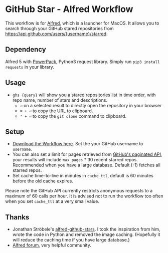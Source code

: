 # GitHub Star - Alfred Workflow


This workflow is for [Alfred](https://www.alfredapp.com/), which is a launcher for MacOS. It allows you to search through your GitHub stared repositories from https://api.github.com/users/{username}/starred.

## Dependency
Alfred 5 with [PowerPack](https://www.alfredapp.com/powerpack/), Python3 request library.
Simply run `pip3 install requests` in your library.

## Usage

- `ghs {query}`  will show you a stared repositories list in time order, with repo name, number of stars and descriptions.
   - `⏎`  on a selected result to directly open the repository in your browser
   - `⌘ + ⏎` to copy the URL to clipboard.
   - `⌃ + ⏎` to copy the `git clone` command to clipboard.

## Setup

- [Download the Workflow here](https://github.com/ychen-97/alfred-github-star/releases). Set the your GitHub username to `username`.
- You can also set a limit for pages retrieved from [GitHub's paginated API](https://docs.github.com/en/rest/guides/using-pagination-in-the-rest-api), your results will include `max_pages` * 30 recent starred repos. Recommended when you have a large database. Default (-1) fetches all starred repos.
- Set cache time-to-live in minutes in `cache_ttl`, default is 60 minutes before the old cache expires.

Please note the GitHub API currently restricts anonymous requests to a maximum of 60 calls per hour. It is advised not to run the workflow too often when you set `cache_ttl` at a very small value.

## Thanks

- Jonathan Ströbele's [alfred-github-stars](https://github.com/stroebjo/alfred-github-stars). I took the inspiration from him, wrote the code in Python and removed the image caching. (Hopefully it will reduce the caching time if you have large database.)
- [Alfred forum](https://www.alfredforum.com/), very helpful community.
